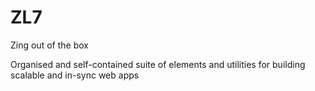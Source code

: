 # ZL7

Zing out of the box

Organised and self-contained suite of elements and utilities for building scalable and in-sync web apps
